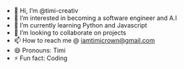 - 👋 Hi, I’m @timi-creativ
- 👀 I’m interested in becoming a software engineer and A.I
- 🌱 I’m currently learning Python and Javascript
- 💞️ I’m looking to collaborate on projects
- 📫 How to reach me @ iamtimicrown@gmail.com
- 😄 Pronouns: Timi
- ⚡ Fun fact: Coding

<!---
timi-creativ/timi-creativ is a ✨ special ✨ repository because its `README.md` (this file) appears on your GitHub profile.
You can click the Preview link to take a look at your changes.
--->
